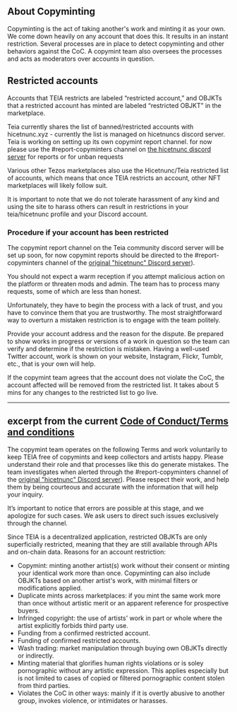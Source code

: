 ## **About Copyminting**

Copyminting is the act of taking another's work and minting it as your own. We come down heavily on any account that does this. It results in an instant restriction. Several processes are in place to detect copyminting and other behaviors against the CoC. A copymint team also oversees the processes and acts as moderators over accounts in question.

## **Restricted accounts**
Accounts that TEIA restricts are labeled “restricted account,” and OBJKTs that a restricted account has minted are labeled “restricted OBJKT” in the marketplace.

Teia currently shares the list of banned/restricted accounts with hicetnunc.xyz - currently the list is managed on hicetnuncs discord server. Teia is working on setting up its own copymint report channel. for now please use the #report-copyminters channel on [the hicetnunc discord server](https://discord.gg/rJeAgCUPZR) for reports or for unban requests

Various other Tezos marketplaces also use the Hicetnunc/Teia restricted list of accounts, which means that once TEIA restricts an account, other NFT marketplaces will likely follow suit.

It is important to note that we do not tolerate harassment of any kind and using the site to harass others can result in restrictions in your teia/hicetnunc profile and your Discord account.

### Procedure if your account has been restricted

The copymint report channel on the Teia community discord server will be set up soon, for now copymint reports should be directed to the #report-copyminters channel of the [original "hicetnunc" Discord server](https://discord.gg/4CR2X7mh)). 

You should not expect a warm reception if you attempt malicious action on the platform or threaten mods and admin. The team has to process many requests, some of which are less than honest.

Unfortunately, they have to begin the process with a lack of trust, and you have to convince them that you are trustworthy. The most straightforward way to overturn a mistaken restriction is to engage with the team politely.

Provide your account address and the reason for the dispute. Be prepared to show works in progress or versions of a work in question so the team can verify and determine if the restriction is mistaken. Having a well-used Twitter account, work is shown on your website, Instagram, Flickr, Tumblr, etc., that is your own will help.

If the copymint team agrees that the account does not violate the CoC, the account affected will be removed from the restricted list. It takes about 5 mins for any changes to the restricted list to go live.

***

## excerpt from the current [Code of Conduct/Terms and conditions](https://teia.art/terms)

The copymint team operates on the following Terms and work voluntarily to keep TEIA free of copymints and keep collectors and artists happy. Please understand their role and that processes like this do generate mistakes. The team investigates when alerted through the #report-copyminters channel of the [original "hicetnunc" Discord server](https://discord.gg/4CR2X7mh)). Please respect their work, and help them by being courteous and accurate with the information that will help your inquiry.

It’s important to notice that errors are possible at this stage, and we apologize for such cases. We ask users to direct such issues exclusively through the channel.

Since TEIA is a decentralized application, restricted OBJKTs are only superficially restricted, meaning that they are still available through APIs and on-chain data.
Reasons for an account restriction:
- Copymint: minting another artist(s) work without their consent or minting your identical work more than once. Copyminting can also include OBJKTs based on another artist's work, with minimal filters or modifications applied.
- Duplicate mints across marketplaces: if you mint the same work more than once without artistic merit or an apparent reference for prospective buyers.
- Infringed copyright: the use of artists' work in part or whole where the artist explicitly forbids third party use.
- Funding from a confirmed restricted account.
- Funding of confirmed restricted accounts.
- Wash trading: market manipulation through buying own OBJKTs directly or indirectly.
- Minting material that glorifies human rights violations or is soley pornographic without any artistic expression. This applies especially but is not limited to cases of copied or filtered pornographic content stolen from third parties.
- Violates the CoC in other ways: mainly if it is overtly abusive to another group, invokes violence, or intimidates or harasses.



